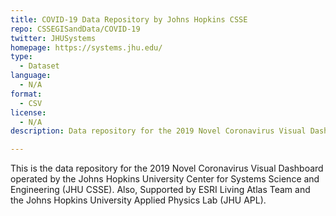```yaml
---
title: COVID-19 Data Repository by Johns Hopkins CSSE
repo: CSSEGISandData/COVID-19
twitter: JHUSystems
homepage: https://systems.jhu.edu/
type: 
  - Dataset
language:
  - N/A
format:
  - CSV
license:
  - N/A
description: Data repository for the 2019 Novel Coronavirus Visual Dashboard operated by the Johns Hopkins University Center for Systems Science and Engineering.

---
```


This is the data repository for the 2019 Novel Coronavirus Visual Dashboard operated by the Johns Hopkins University Center for Systems Science and Engineering (JHU CSSE). Also, Supported by ESRI Living Atlas Team and the Johns Hopkins University Applied Physics Lab (JHU APL).
